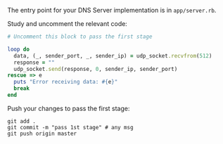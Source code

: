 The entry point for your DNS Server implementation is in `app/server.rb`.

Study and uncomment the relevant code: 

```ruby
# Uncomment this block to pass the first stage

loop do
  data, (_, sender_port, _, sender_ip) = udp_socket.recvfrom(512)
  response = ""
  udp_socket.send(response, 0, sender_ip, sender_port)
rescue => e
  puts "Error receiving data: #{e}"
  break
end
```

Push your changes to pass the first stage:

```
git add .
git commit -m "pass 1st stage" # any msg
git push origin master
```
